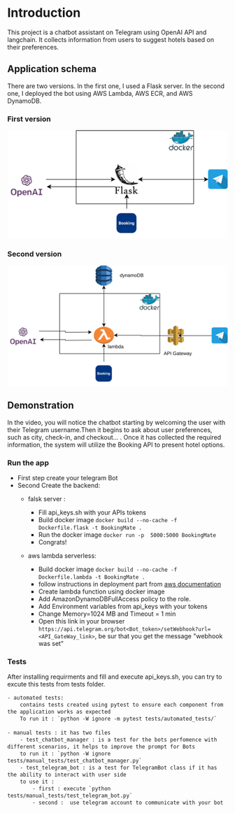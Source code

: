 # Introduction
This project is a chatbot assistant on Telegram using OpenAI API and langchain. It collects information from users to suggest hotels based on their preferences.
## Application schema
There are two versions. In the first one, I used a Flask server. In the second one, I deployed the bot using AWS Lambda, AWS ECR, and AWS DynamoDB.
### First version
![Alt text](./schema/flaskserver.drawio%20(1).png?raw=true)
### Second version
![Alt text](./schema/lambda.drawio.png?raw=true)
## Demonstration
In the video, you will notice the chatbot starting by welcoming the user with their Telegram username.Then it begins to ask about user preferences, such as city, check-in, and checkout... . Once it has collected the required information, the system will utilize the Booking API to present hotel options.



### Run the app
- First step create your telegram Bot
- Second Create the backend:
    - falsk server :

        - Fill api_keys.sh with your APIs tokens
        - Build docker image `docker build --no-cache -f Dockerfile.flask -t BookingMate .`
        - Run the docker image `docker run -p  5000:5000 BookingMate`
        - Congrats! 
    - aws lambda serverless:
        - Build docker image `docker build --no-cache -f Dockerfile.lambda -t BookingMate .`
        - follow instructions in deployment part from [aws documentation](https://docs.aws.amazon.com/lambda/latest/dg/python-image.html) 
        - Create lambda function using docker image 
        - Add AmazonDynamoDBFullAccess policy to the role.
        - Add Environment variables from api_keys with your tokens
        - Change Memory=1024 MB and Timeout = 1 min 
        - Open this link in your browser `https://api.telegram.org/bot<Bot_token>/setWebhook?url=<API_GateWay_link>`, be sur that you get the message "webhook was set"



### Tests
After installing requirments and fill and execute api_keys.sh, you can try to excute this tests from tests folder.

    - automated tests:
        contains tests created using pytest to ensure each component from the application works as expected 
        To run it : `python -W ignore -m pytest tests/automated_tests/`

    - manual tests : it has two files 
        - test_chatbot_manager : is a test for the bots perfomence with different scenarios, it helps to improve the prompt for Bots 
        to run it : `python -W ignore tests/manual_tests/test_chatbot_manager.py`
        - test_telegram_bot : is a test for TelegramBot class if it has the ability to interact with user side 
        to use it : 
            - first : execute `python tests/manual_tests/test_telegram_bot.py`
            - second :  use telegram account to communicate with your bot

